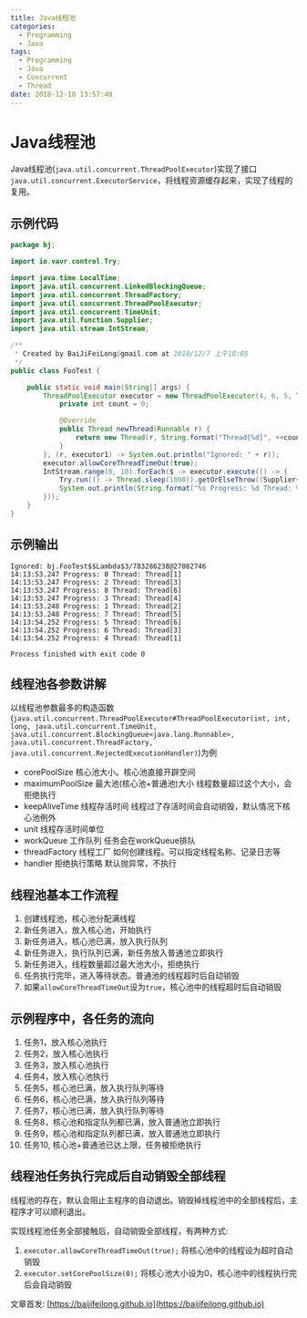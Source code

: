```yaml
---
title: Java线程池
categories:
  - Programming
  - Java
tags:
  - Programming
  - Java
  - Concurrent
  - Thread
date: 2018-12-10 13:57:40
---
```


# Java线程池

Java线程池(`java.util.concurrent.ThreadPoolExecutor`)实现了接口`java.util.concurrent.ExecutorService`，将线程资源缓存起来，实现了线程的复用。

<!--more-->

## 示例代码

```java
package bj;

import io.vavr.control.Try;

import java.time.LocalTime;
import java.util.concurrent.LinkedBlockingQueue;
import java.util.concurrent.ThreadFactory;
import java.util.concurrent.ThreadPoolExecutor;
import java.util.concurrent.TimeUnit;
import java.util.function.Supplier;
import java.util.stream.IntStream;

/**
 * Created by BaiJiFeiLong@gmail.com at 2018/12/7 上午10:05
 */
public class FooTest {

    public static void main(String[] args) {
        ThreadPoolExecutor executor = new ThreadPoolExecutor(4, 6, 5, TimeUnit.SECONDS, new LinkedBlockingQueue<>(3), new ThreadFactory() {
            private int count = 0;

            @Override
            public Thread newThread(Runnable r) {
                return new Thread(r, String.format("Thread[%d]", ++count));
            }
        }, (r, executor1) -> System.out.println("Ignored: " + r));
        executor.allowCoreThreadTimeOut(true);
        IntStream.range(0, 10).forEach($ -> executor.execute(() -> {
            Try.run(() -> Thread.sleep(1000)).getOrElseThrow((Supplier<RuntimeException>) RuntimeException::new);
            System.out.println(String.format("%s Progress: %d Thread: %s", LocalTime.now(), $, Thread.currentThread().getName()));
        }));
    }
}
```

## 示例输出

```log
Ignored: bj.FooTest$$Lambda$3/783286238@27082746
14:13:53.247 Progress: 0 Thread: Thread[1]
14:13:53.247 Progress: 2 Thread: Thread[3]
14:13:53.247 Progress: 8 Thread: Thread[6]
14:13:53.247 Progress: 3 Thread: Thread[4]
14:13:53.248 Progress: 1 Thread: Thread[2]
14:13:53.248 Progress: 7 Thread: Thread[5]
14:13:54.252 Progress: 5 Thread: Thread[6]
14:13:54.252 Progress: 6 Thread: Thread[3]
14:13:54.252 Progress: 4 Thread: Thread[1]

Process finished with exit code 0
```

## 线程池各参数讲解

以线程池参数最多的构造函数(`java.util.concurrent.ThreadPoolExecutor#ThreadPoolExecutor(int, int, long, java.util.concurrent.TimeUnit, java.util.concurrent.BlockingQueue<java.lang.Runnable>, java.util.concurrent.ThreadFactory, java.util.concurrent.RejectedExecutionHandler)`)为例

- corePoolSize 核心池大小。核心池直接开辟空间
- maximumPoolSize 最大池(核心池+普通池)大小 线程数量超过这个大小，会拒绝执行
- keepAliveTime 线程存活时间 线程过了存活时间会自动销毁，默认情况下核心池例外
- unit 线程存活时间单位
- workQueue 工作队列 任务会在workQueue排队
- threadFactory 线程工厂 如何创建线程。可以指定线程名称、记录日志等
- handler 拒绝执行策略 默认抛异常，不执行

## 线程池基本工作流程

1. 创建线程池，核心池分配满线程
2. 新任务进入，放入核心池，开始执行
3. 新任务进入，核心池已满，放入执行队列
4. 新任务进入，执行队列已满，新任务放入普通池立即执行
5. 新任务进入，线程数量超过最大池大小，拒绝执行
6. 任务执行完毕，进入等待状态。普通池的线程超时后自动销毁
7. 如果`allowCoreThreadTimeOut`设为`true`，核心池中的线程超时后自动销毁

## 示例程序中，各任务的流向

1. 任务1，放入核心池执行
2. 任务2，放入核心池执行
3. 任务3，放入核心池执行
4. 任务4，放入核心池执行
5. 任务5，核心池已满，放入执行队列等待
6. 任务6，核心池已满，放入执行队列等待
7. 任务7，核心池已满，放入执行队列等待
8. 任务8，核心池和指定队列都已满，放入普通池立即执行
9. 任务9，核心池和指定队列都已满，放入普通池立即执行
10. 任务10, 核心池+普通池已达上限，任务被拒绝执行

## 线程池任务执行完成后自动销毁全部线程

线程池的存在，默认会阻止主程序的自动退出。销毁掉线程池中的全部线程后，主程序才可以顺利退出。

实现线程池任务全部接触后，自动销毁全部线程，有两种方式:

1. `executor.allowCoreThreadTimeOut(true);` 将核心池中的线程设为超时自动销毁
2. `executor.setCorePoolSize(0);` 将核心池大小设为0，核心池中的线程执行完后会自动销毁


文章首发: [https://baijifeilong.github.io](https://baijifeilong.github.io)
